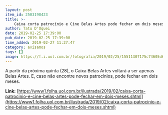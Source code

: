 ```yaml
---
layout: post
item_id: 2503198423
title: >-
    Caixa corta patrocínio e Cine Belas Artes pode fechar em dois meses
author: Tatu D'Oquei
date: 2019-02-25 17:39:00
pub_date: 2019-02-25 17:39:00
time_added: 2019-02-27 11:27:47
category: avisamos
tags: []
image: https://f.i.uol.com.br/fotografia/2019/02/25/15511307175c74605d6c7de_1551130717_3x2_rt.jpg
---
```


A partir da próxima quinta (28), o Caixa Belas Artes voltará a ser apenas Belas Artes. E, caso não encontre novos patrocínios, pode fechar em dois meses.

**Link:** [https://www1.folha.uol.com.br/ilustrada/2019/02/caixa-corta-patrocinio-e-cine-belas-artes-pode-fechar-em-dois-meses.shtml](https://www1.folha.uol.com.br/ilustrada/2019/02/caixa-corta-patrocinio-e-cine-belas-artes-pode-fechar-em-dois-meses.shtml)

